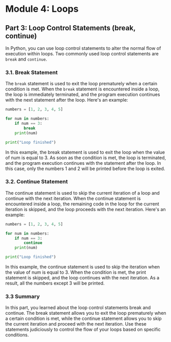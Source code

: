 # Module 4: Loops

## Part 3: Loop Control Statements (break, continue)

In Python, you can use loop control statements to alter the normal flow of execution within loops. Two commonly used loop control statements are `break` and `continue`.

### 3.1. Break Statement

The `break` statement is used to exit the loop prematurely when a certain condition is met. When the `break` statement is encountered inside a loop, the loop is immediately terminated, and the program execution continues with the next statement after the loop. Here's an example:

```python
numbers = [1, 2, 3, 4, 5]

for num in numbers:
    if num == 3:
        break
    print(num)

print("Loop finished")
```

In this example, the break statement is used to exit the loop when the value of num is equal to 3. As soon as the condition is met, the loop is terminated, and the program execution continues with the statement after the loop. In this case, only the numbers 1 and 2 will be printed before the loop is exited.

### 3.2. Continue Statement
The continue statement is used to skip the current iteration of a loop and continue with the next iteration. When the continue statement is encountered inside a loop, the remaining code in the loop for the current iteration is skipped, and the loop proceeds with the next iteration. Here's an example:

```python
numbers = [1, 2, 3, 4, 5]

for num in numbers:
    if num == 3:
        continue
    print(num)

print("Loop finished")
```

In this example, the continue statement is used to skip the iteration when the value of num is equal to 3. When the condition is met, the print statement is skipped, and the loop continues with the next iteration. As a result, all the numbers except 3 will be printed.

### 3.3 Summary

In this part, you learned about the loop control statements break and continue. The break statement allows you to exit the loop prematurely when a certain condition is met, while the continue statement allows you to skip the current iteration and proceed with the next iteration. Use these statements judiciously to control the flow of your loops based on specific conditions.